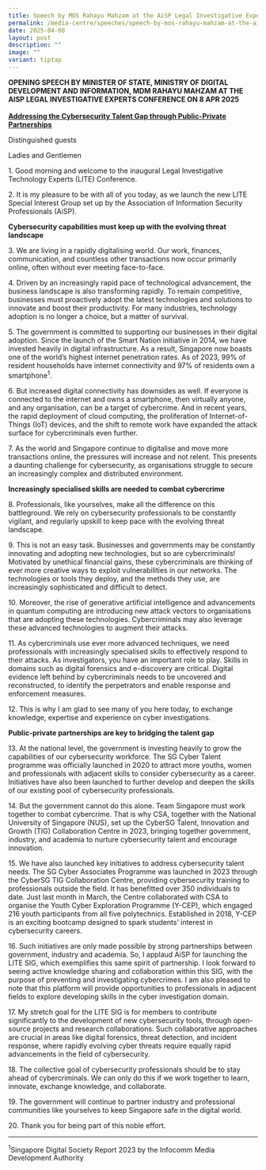 ```yaml
---
title: Speech by MOS Rahayu Mahzam at the AiSP Legal Investigative Experts Conference
permalink: /media-centre/speeches/speech-by-mos-rahayu-mahzam-at-the-aisp-lite-conference/
date: 2025-04-08
layout: post
description: ""
image: ""
variant: tiptap
---
```

<p><strong>OPENING SPEECH BY MINISTER OF STATE, MINISTRY OF DIGITAL DEVELOPMENT AND INFORMATION, MDM RAHAYU MAHZAM AT THE AISP LEGAL INVESTIGATIVE EXPERTS CONFERENCE ON 8 APR 2025</strong>
<br>
<br><strong><u>Addressing the Cybersecurity Talent Gap through Public-Private Partnerships</u></strong>
</p>
<p>Distinguished guests</p>
<p>Ladies and Gentlemen</p>
<p>1. Good morning and welcome to the inaugural Legal Investigative Technology
Experts (LITE) Conference.</p>
<p>2. It is my pleasure to be with all of you today, as we launch the new
LITE Special Interest Group set up by the Association of Information Security
Professionals (AiSP).</p>
<p><strong>Cybersecurity capabilities must keep up with the evolving threat landscape</strong>
</p>
<p>3. We are living in a rapidly digitalising world. Our work, finances,
communication, and countless other transactions now occur primarily online,
often without ever meeting face-to-face.</p>
<p>4. Driven by an increasingly rapid pace of technological advancement,
the business landscape is also transforming rapidly. To remain competitive,
businesses must proactively adopt the latest technologies and solutions
to innovate and boost their productivity. For many industries, technology
adoption is no longer a choice, but a matter of survival.</p>
<p>5. The government is committed to supporting our businesses in their digital
adoption. Since the launch of the Smart Nation initiative in 2014, we have
invested heavily in digital infrastructure. As a result, Singapore now
boasts one of the world’s highest internet penetration rates. As of 2023,
99% of resident households have internet connectivity and 97% of residents
own a smartphone<sup>1</sup>.</p>
<p>6. But increased digital connectivity has downsides as well. If everyone
is connected to the internet and owns a smartphone, then virtually anyone,
and any organisation, can be a target of cybercrime. And in recent years,
the rapid deployment of cloud computing, the proliferation of Internet-of-Things
(IoT) devices, and the shift to remote work have expanded the attack surface
for cybercriminals even further.</p>
<p>7. As the world and Singapore continue to digitalise and move more transactions
online, the pressures will increase and not relent. This presents a daunting
challenge for cybersecurity, as organisations struggle to secure an increasingly
complex and distributed environment.</p>
<p><strong>Increasingly specialised skills are needed to combat cybercrime</strong>
</p>
<p>8. Professionals, like yourselves, make all the difference on this battleground.
We rely on cybersecurity professionals to be constantly vigilant, and regularly
upskill to keep pace with the evolving threat landscape.</p>
<p>9. This is not an easy task. Businesses and governments may be constantly
innovating and adopting new technologies, but so are cybercriminals! Motivated
by unethical financial gains, these cybercriminals are thinking of ever
more creative ways to exploit vulnerabilities in our networks. The technologies
or tools they deploy, and the methods they use, are increasingly sophisticated
and difficult to detect.</p>
<p>10. Moreover, the rise of generative artificial intelligence and advancements
in quantum computing are introducing new attack vectors to organisations
that are adopting these technologies. Cybercriminals may also leverage
these advanced technologies to augment their attacks.</p>
<p>11. As cybercriminals use ever more advanced techniques, we need professionals
with increasingly specialised skills to effectively respond to their attacks.
As investigators, you have an important role to play. Skills in domains
such as digital forensics and e-discovery are critical. Digital evidence
left behind by cybercriminals needs to be uncovered and reconstructed,
to identify the perpetrators and enable response and enforcement measures.</p>
<p>12. This is why I am glad to see many of you here today, to exchange knowledge,
expertise and experience on cyber investigations.</p>
<p><strong>Public-private partnerships are key to bridging the talent gap</strong>
</p>
<p>13. At the national level, the government is investing heavily to grow
the capabilities of our cybersecurity workforce. The SG Cyber Talent programme
was officially launched in 2020 to attract more youths, women and professionals
with adjacent skills to consider cybersecurity as a career. Initiatives
have also been launched to further develop and deepen the skills of our
existing pool of cybersecurity professionals.</p>
<p>14. But the government cannot do this alone. Team Singapore must work
together to combat cybercrime. That is why CSA, together with the National
University of Singapore (NUS), set up the CyberSG Talent, Innovation and
Growth (TIG) Collaboration Centre in 2023, bringing together government,
industry, and academia to nurture cybersecurity talent and encourage innovation.</p>
<p>15. We have also launched key initiatives to address cybersecurity talent
needs. The SG Cyber Associates Programme was launched in 2023 through the
CyberSG TIG Collaboration Centre, providing cybersecurity training to professionals
outside the field. It has benefitted over 350 individuals to date. Just
last month in March, the Centre collaborated with CSA to organise the Youth
Cyber Exploration Programme (Y-CEP), which engaged 216 youth participants
from all five polytechnics. Established in 2018, Y-CEP is an exciting bootcamp
designed to spark students’ interest in cybersecurity careers.</p>
<p>16. Such initiatives are only made possible by strong partnerships between
government, industry and academia. So, I applaud AiSP for launching the
LITE SIG, which exemplifies this same spirit of partnership. I look forward
to seeing active knowledge sharing and collaboration within this SIG, with
the purpose of preventing and investigating cybercrimes. I am also pleased
to note that this platform will provide opportunities to professionals
in adjacent fields to explore developing skills in the cyber investigation
domain.</p>
<p>17. My stretch goal for the LITE SIG is for members to contribute significantly
to the development of new cybersecurity tools, through open-source projects
and research collaborations. Such collaborative approaches are crucial
in areas like digital forensics, threat detection, and incident response,
where rapidly evolving cyber threats require equally rapid advancements
in the field of cybersecurity.</p>
<p>18. The collective goal of cybersecurity professionals should be to stay
ahead of cybercriminals. We can only do this if we work together to learn,
innovate, exchange knowledge, and collaborate.</p>
<p>19. The government will continue to partner industry and professional
communities like yourselves to keep Singapore safe in the digital world.</p>
<p>20. Thank you for being part of this noble effort.
<br>
</p>
<hr>
<p><sup>1</sup>Singapore Digital Society Report 2023 by the Infocomm Media
Development Authority</p>